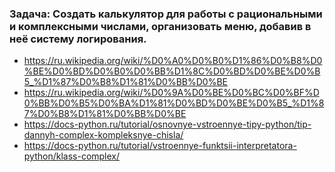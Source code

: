 ### Задача: Создать калькулятор для работы с рациональными и комплексными числами, организовать меню, добавив в неё систему логирования.
* https://ru.wikipedia.org/wiki/%D0%A0%D0%B0%D1%86%D0%B8%D0%BE%D0%BD%D0%B0%D0%BB%D1%8C%D0%BD%D0%BE%D0%B5_%D1%87%D0%B8%D1%81%D0%BB%D0%BE
* https://ru.wikipedia.org/wiki/%D0%9A%D0%BE%D0%BC%D0%BF%D0%BB%D0%B5%D0%BA%D1%81%D0%BD%D0%BE%D0%B5_%D1%87%D0%B8%D1%81%D0%BB%D0%BE
* https://docs-python.ru/tutorial/osnovnye-vstroennye-tipy-python/tip-dannyh-complex-kompleksnye-chisla/
* https://docs-python.ru/tutorial/vstroennye-funktsii-interpretatora-python/klass-complex/
